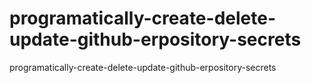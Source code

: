 # programatically-create-delete-update-github-erpository-secrets
programatically-create-delete-update-github-erpository-secrets
